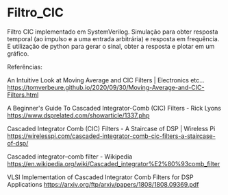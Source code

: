 # Filtro_CIC
Filtro CIC implementado em SystemVerilog. Simulação para obter resposta temporal (ao impulso e a uma entrada arbitrária) e resposta em frequência. E utilização de python para gerar o sinal, obter a resposta e plotar em um gráfico.

Referências:

An Intuitive Look at Moving Average and CIC Filters | Electronics etc…
https://tomverbeure.github.io/2020/09/30/Moving-Average-and-CIC-Filters.html

A Beginner's Guide To Cascaded Integrator-Comb (CIC) Filters - Rick Lyons
https://www.dsprelated.com/showarticle/1337.php

Cascaded Integrator Comb (CIC) Filters - A Staircase of DSP | Wireless Pi
https://wirelesspi.com/cascaded-integrator-comb-cic-filters-a-staircase-of-dsp/

Cascaded integrator–comb filter - Wikipedia
https://en.wikipedia.org/wiki/Cascaded_integrator%E2%80%93comb_filter

VLSI Implementation of Cascaded Integrator Comb Filters for DSP Applications
https://arxiv.org/ftp/arxiv/papers/1808/1808.09369.pdf
 
